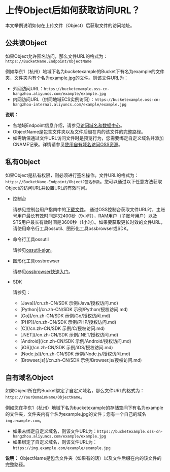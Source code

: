 # 上传Object后如何获取访问URL？

本文举例说明如何在上传文件（Object）后获取文件的访问地址。

## 公共读Object

如果Object允许匿名访问，那么文件URL的格式为：`https://BucketName.Endpoint/ObjectName`

例如华东1（杭州）地域下名为bucketexample的Bucket下有名为example的文件夹，文件夹内有个名为example.jpg的文件。则该文件URL为：

-   外网访问URL：`https://bucketexample.oss-cn-hangzhou.aliyuncs.com/example/example.jpg`
-   内网访问URL（供同地域ECS实例访问）：`https://bucketexample.oss-cn-hangzhou-internal.aliyuncs.com/example/example.jpg`

**说明：**

-   各地域Endpoint信息介绍，请参见[访问域名和数据中心](/cn.zh-CN/开发指南/访问域名（Endpoint）/访问域名和数据中心.md)。
-   ObjectName是包含文件夹以及文件后缀在内的该文件的完整路径。
-   如需确保通过文件URL访问文件时是预览行为，您需要绑定自定义域名并添加CNAME记录。详情请参见[使用自有域名访问OSS资源](/cn.zh-CN/快速入门/控制台快速入门/使用自有域名访问OSS资源.md)。

## 私有Object

如果Object是私有权限，则必须进行签名操作。文件URL的格式为：`https://BucketName.Endpoint/Object?签名参数`。您可以通过以下任意方法获取Object的访问URL并设置URL的有效时间。

-   控制台

    请参见控制台用户指南中的[下载文件](/cn.zh-CN/控制台用户指南/文件管理/下载文件.md)。 通过OSS控制台获取文件URL时，主账号用户最长有效时间是32400秒（9小时），RAM用户（子账号用户）以及STS用户最长有效时间是3600秒（1小时）。如果要获取更长时效的文件URL，请使用命令行工具ossutil、图形化工具ossbrowser或SDK。

-   命令行工具ossutil

    请参见[ossutil-sign](/cn.zh-CN/常用工具/命令行工具ossutil/常用命令/sign（生成签名URL）.md)。

-   图形化工具ossbrowser

    请参见[ossbrowser快速入门](/cn.zh-CN/常用工具/图形化管理工具ossbrowser/快速使用ossbrowser.md)。

-   SDK

    请参见：

    -   [Java](/cn.zh-CN/SDK 示例/Java/授权访问.md)
    -   [Python](/cn.zh-CN/SDK 示例/Python/授权访问.md)
    -   [Go](/cn.zh-CN/SDK 示例/Go/授权访问.md)
    -   [PHP](/cn.zh-CN/SDK 示例/PHP/授权访问.md)
    -   [C](/cn.zh-CN/SDK 示例/C/授权访问.md)
    -   [.NET](/cn.zh-CN/SDK 示例/.NET/授权访问.md)
    -   [Android](/cn.zh-CN/SDK 示例/Android/授权访问.md)
    -   [iOS](/cn.zh-CN/SDK 示例/iOS/授权访问.md)
    -   [Node.js](/cn.zh-CN/SDK 示例/Node.js/授权访问.md)
    -   [Browser.js](/cn.zh-CN/SDK 示例/Browser.js/授权访问.md)

## 自有域名Object

如果Object所在的Bucket绑定了自定义域名，那么文件URL的格式为：`https://YourDomainName/ObjectName`。

例如您在华东1（杭州）地域下名为bucketexample的存储空间下有名为example的文件夹，文件夹内有个名为example.jpg的文件；您有一个自己的域名`img.example.com`。

-   如果未绑定自定义域名，则该文件URL为：`https://bucketexample.oss-cn-hangzhou.aliyuncs.com/example/example.jpg`
-   如果绑定了自定义域名，则该文件URL为：`https://img.example.com/example/example.jpg`

**说明：** ObjectName是包含文件夹（如果有的话）以及文件后缀在内的该文件的完整路径。


